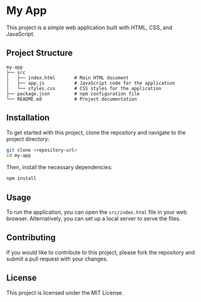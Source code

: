 # My App

This project is a simple web application built with HTML, CSS, and JavaScript.

## Project Structure

```
my-app
├── src
│   ├── index.html       # Main HTML document
│   ├── app.js           # JavaScript code for the application
│   └── styles.css       # CSS styles for the application
├── package.json         # npm configuration file
└── README.md            # Project documentation
```

## Installation

To get started with this project, clone the repository and navigate to the project directory:

```bash
git clone <repository-url>
cd my-app
```

Then, install the necessary dependencies:

```bash
npm install
```

## Usage

To run the application, you can open the `src/index.html` file in your web browser. Alternatively, you can set up a local server to serve the files.

## Contributing

If you would like to contribute to this project, please fork the repository and submit a pull request with your changes. 

## License

This project is licensed under the MIT License.